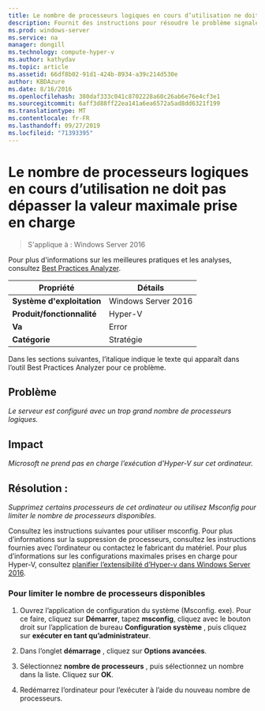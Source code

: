 ```yaml
---
title: Le nombre de processeurs logiques en cours d’utilisation ne doit pas dépasser la valeur maximale prise en charge
description: Fournit des instructions pour résoudre le problème signalé par cette règle de Best Practices Analyzer.
ms.prod: windows-server
ms.service: na
manager: dongill
ms.technology: compute-hyper-v
ms.author: kathydav
ms.topic: article
ms.assetid: 66df8b02-91d1-424b-8934-a39c214d530e
author: KBDAzure
ms.date: 8/16/2016
ms.openlocfilehash: 380daf333c041c8702228a60c26ab6e76e4cf3e1
ms.sourcegitcommit: 6aff3d88ff22ea141a6ea6572a5ad8dd6321f199
ms.translationtype: MT
ms.contentlocale: fr-FR
ms.lasthandoff: 09/27/2019
ms.locfileid: "71393395"
---
```

# <a name="the-number-of-logical-processors-in-use-must-not-exceed-the-supported-maximum"></a>Le nombre de processeurs logiques en cours d’utilisation ne doit pas dépasser la valeur maximale prise en charge

>S'applique à : Windows Server 2016

Pour plus d'informations sur les meilleures pratiques et les analyses, consultez [Best Practices Analyzer](https://go.microsoft.com/fwlink/?LinkId=122786).  
  
|Propriété|Détails|  
|-|-|  
|**Système d'exploitation**|Windows Server 2016|  
|**Produit/fonctionnalité**|Hyper-V|  
|**Va**|Error|  
|**Catégorie**|Stratégie|  
  
Dans les sections suivantes, l’italique indique le texte qui apparaît dans l’outil Best Practices Analyzer pour ce problème.  
  
## <a name="issue"></a>Problème  
  
*Le serveur est configuré avec un trop grand nombre de processeurs logiques.*  
  
## <a name="impact"></a>Impact  
  
*Microsoft ne prend pas en charge l’exécution d’Hyper-V sur cet ordinateur.*  
  
## <a name="resolution"></a>Résolution :  
  
*Supprimez certains processeurs de cet ordinateur ou utilisez Msconfig pour limiter le nombre de processeurs disponibles.*  
  
Consultez les instructions suivantes pour utiliser msconfig. Pour plus d’informations sur la suppression de processeurs, consultez les instructions fournies avec l’ordinateur ou contactez le fabricant du matériel. Pour plus d’informations sur les configurations maximales prises en charge pour Hyper-V, consultez [planifier l’extensibilité d’Hyper-v dans Windows Server 2016](../plan/Plan-for-Hyper-V-scalability-in-Windows-Server-2016.md).  
  
### <a name="to-limit-the-number-of-available-processors"></a>Pour limiter le nombre de processeurs disponibles  
  
1.  Ouvrez l’application de configuration du système (Msconfig. exe). Pour ce faire, cliquez sur **Démarrer**, tapez **msconfig**, cliquez avec le bouton droit sur l’application de bureau **Configuration système** , puis cliquez sur **exécuter en tant qu’administrateur**.  
  
2.  Dans l’onglet **démarrage** , cliquez sur **Options avancées**.  
  
3.  Sélectionnez **nombre de processeurs** , puis sélectionnez un nombre dans la liste. Cliquez sur **OK**.  
  
4.  Redémarrez l’ordinateur pour l’exécuter à l’aide du nouveau nombre de processeurs.  
  


